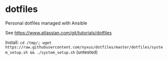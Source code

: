 # dotfiles
Personal dotfiles managed with Ansible

See https://www.atlassian.com/git/tutorials/dotfiles


Install: `cd /tmp/; wget https://raw.githubusercontent.com/nyxus/dotfiles/master/dotfiles/system_setup.sh && ./system_setup.sh` (untested)
